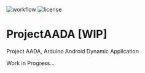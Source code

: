 ![workflow](https://github.com/H1Jam/ProjectAADA/actions/workflows/android.yml/badge.svg)
![license](https://img.shields.io/github/license/H1Jam/ProjectAADA)

# ProjectAADA [WIP]
Project AADA, Arduino Android Dynamic Application

Work in Progress...

